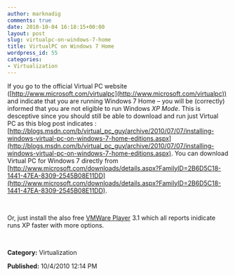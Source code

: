 ```yaml
---
author: marknadig
comments: true
date: 2010-10-04 16:18:15+00:00
layout: post
slug: virtualpc-on-windows-7-home
title: VirtualPC on Windows 7 Home
wordpress_id: 55
categories:
- Virtualization
---
```


If you go to the official Virtual PC website ([http://www.microsoft.com/virtualpc](http://www.microsoft.com/virtualpc)) and indicate that you are running Windows 7 Home – you will be (correctly) informed that you are not eligible to run Windows _XP Mode_. This is desceptive since you should still be able to download and run just Virtual PC as this blog post indicates : [http://blogs.msdn.com/b/virtual_pc_guy/archive/2010/07/07/installing-windows-virtual-pc-on-windows-7-home-editions.aspx](http://blogs.msdn.com/b/virtual_pc_guy/archive/2010/07/07/installing-windows-virtual-pc-on-windows-7-home-editions.aspx). You can download Virtual PC for Windows 7 directly from [http://www.microsoft.com/downloads/details.aspx?FamilyID=2B6D5C18-1441-47EA-8309-2545B08E11DD](http://www.microsoft.com/downloads/details.aspx?FamilyID=2B6D5C18-1441-47EA-8309-2545B08E11DD).




 




Or, just install the also free [VMWare Player](http://www.vmware.com/products/player/) 3.1 which all reports inidicate runs XP faster with more options.




 




**Category:** Virtualization




**Published:** 10/4/2010 12:14 PM



